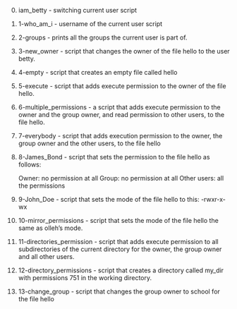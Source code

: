 0. iam_betty - switching current user script
1. 1-who_am_i - username of the current user script
2. 2-groups - prints all the groups the current user is part of.
3. 3-new_owner -  script that changes the owner of the file hello to the user betty.
4. 4-empty - script that creates an empty file called hello
5. 5-execute - script that adds execute permission to the owner of the file hello.
6. 6-multiple_permissions -  a script that adds execute permission to the owner and the group owner, and read permission to other users, to the file hello.
7. 7-everybody - script that adds execution permission to the owner, the group owner and the other users, to the file hello
8. 8-James_Bond - script that sets the permission to the file hello as follows:

   Owner: no permission at all
   Group: no permission at all
   Other users: all the permissions 
9. 9-John_Doe - script that sets the mode of the file hello to this: 
   -rwxr-x-wx
10. 10-mirror_permissions -  script that sets the mode of the file hello the same as olleh’s mode.
11. 11-directories_permission - script that adds execute permission to all subdirectories of the current directory for the owner, the group owner and all other users.
12. 12-directory_permissions - script that creates a directory called my_dir with permissions 751 in the working directory.
13. 13-change_group - script that changes the group owner to school for the file hello   
